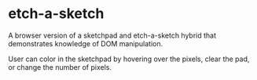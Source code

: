 # etch-a-sketch
A browser version of a sketchpad and etch-a-sketch hybrid that demonstrates knowledge of DOM manipulation.

User can color in the sketchpad by hovering over the pixels, clear the pad, or change the number of pixels.